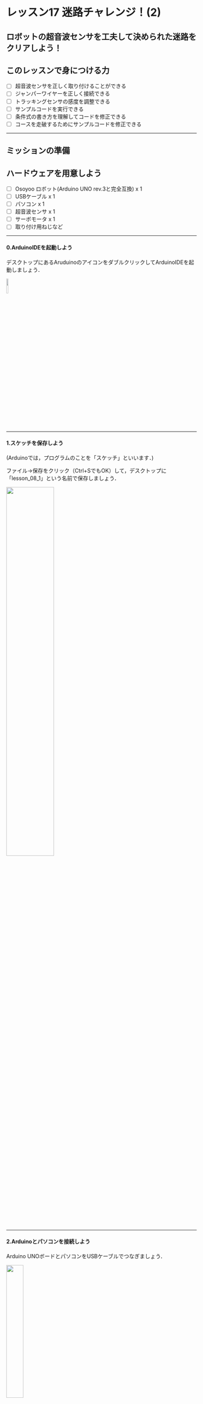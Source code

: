 # レッスン17 迷路チャレンジ！(2)

## ロボットの超音波センサを工夫して決められた迷路をクリアしよう！

## このレッスンで身につける力

- [ ] 超音波センサを正しく取り付けることができる
- [ ] ジャンパーワイヤーを正しく接続できる
- [ ] トラッキングセンサの感度を調整できる
- [ ] サンプルコードを実行できる
- [ ] 条件式の書き方を理解してコードを修正できる
- [ ] コースを走破するためにサンプルコードを修正できる

---

## ミッションの準備

## ハードウェアを用意しよう
- [ ] Osoyoo ロボット(Arduino UNO rev.3と完全互換) x 1
- [ ] USBケーブル x 1
- [ ] パソコン x 1
- [ ] 超音波センサ x 1
- [ ] サーボモータ x 1
- [ ] 取り付け用ねじなど
---
#### 0.ArduinoIDEを起動しよう

デスクトップにあるAruduinoのアイコンをダブルクリックしてArduinoIDEを起動しましょう．

<img src="image/ArduinoIDE_icon.png" width="10%">

---

#### 1.スケッチを保存しよう

(Arduinoでは，プログラムのことを「スケッチ」といいます．)

ファイル→保存をクリック（Ctrl+SでもOK）して，デスクトップに「lesson_08_1」という名前で保存しましょう．

<img src="image/ArduinoIDE_save.png" width="50%">

---
#### 2.Arduinoとパソコンを接続しよう

Arduino UNOボードとパソコンをUSBケーブルでつなぎましょう．

<img src="image/Arduino_USBcable.png" width="30%">

【注意】USBを抜き差しするときは向きを確認して，ていねいにあつかうこと．

USBを差したら，ArduinoIDEでボードとシリアルポートを指定しましょう．　　

ツール→ボードをクリックして、Arduino/Genuino UNOをクリックしましょう。　　

次にツール→シリアルポートをクリックして，「COM～（Arduino UNO）」となっているものをクリックしましょう．（COM～の数字は毎回変わります．）

<img src="image/ArduinoIDE_port_setting.png" width="100%">

---

## ミッションチャレンジ
### 配線をしよう
今回新たに取り付けるのはサーボモータと超音波センサだよ。これらをジャンパー線を用いて配線を行なおう！
写真と同じようにして配線をしてみよう。
<img src="image/1.png" width="100%">
<img src="image/2.png" width="100%">

### サンプルスケッチを実行して、実験してみよう
スケッチに以下のコードをコピー＆ペーストして、スケッチを実行してみよう。


```C++

#include <Servo.h>
/*Declare L298N Dual H-Bridge Motor Controller directly since there is not a library to load.*/
//Define L298N Dual H-Bridge Motor Controller Pins
#define speedPinR 3   // RIGHT PWM pin connect MODEL-X ENA
#define RightDirectPin1  12    //  Right Motor direction pin 1 to MODEL-X IN1 
#define RightDirectPin2  11    // Right Motor direction pin 2 to MODEL-X IN2
#define speedPinL 6        //  Left PWM pin connect MODEL-X ENB
#define LeftDirectPin1  7    // Left Motor direction pin 1 to MODEL-X IN3
#define LeftDirectPin2  8   ///Left Motor direction pin 1 to MODEL-X IN4
#define LPT 2 // scan loop coumter

#define SERVO_PIN     9  //servo connect to D9

#define Echo_PIN    2 // Ultrasonic Echo pin connect to D11
#define Trig_PIN    10  // Ultrasonic Trig pin connect to D12

#define BUZZ_PIN     13
#define FAST_SPEED  250     //both sides of the motor speed
#define SPEED  120     //both sides of the motor speed
#define TURN_SPEED  200     //both sides of the motor speed
#define BACK_SPEED1  255     //back speed
#define BACK_SPEED2  90     //back speed

int leftscanval, centerscanval, rightscanval, ldiagonalscanval, rdiagonalscanval;
const int distancelimit = 30; //distance limit for obstacles in front           
const int sidedistancelimit = 30; //minimum distance in cm to obstacles at both sides (the car will allow a shorter distance sideways)
int distance;
int numcycles = 0;
const int turntime = 250; //Time the robot spends turning (miliseconds)
const int backtime = 300; //Time the robot spends turning (miliseconds)

int thereis;
Servo head;
/*motor control*/
void go_Advance(void)  //Forward
{
  digitalWrite(RightDirectPin1, HIGH);
  digitalWrite(RightDirectPin2,LOW);
  digitalWrite(LeftDirectPin1,HIGH);
  digitalWrite(LeftDirectPin2,LOW);
}
void go_Left()  //Turn left
{
  digitalWrite(RightDirectPin1, HIGH);
  digitalWrite(RightDirectPin2,LOW);
  digitalWrite(LeftDirectPin1,LOW);
  digitalWrite(LeftDirectPin2,HIGH);
}
void go_Right()  //Turn right
{
  digitalWrite(RightDirectPin1, LOW);
  digitalWrite(RightDirectPin2,HIGH);
  digitalWrite(LeftDirectPin1,HIGH);
  digitalWrite(LeftDirectPin2,LOW);
}
void go_Back()  //Reverse
{
  digitalWrite(RightDirectPin1, LOW);
  digitalWrite(RightDirectPin2,HIGH);
  digitalWrite(LeftDirectPin1,LOW);
  digitalWrite(LeftDirectPin2,HIGH);
}
void stop_Stop()    //Stop
{
  digitalWrite(RightDirectPin1, LOW);
  digitalWrite(RightDirectPin2,LOW);
  digitalWrite(LeftDirectPin1,LOW);
  digitalWrite(LeftDirectPin2,LOW);
  set_Motorspeed(0,0);
}

/*set motor speed */
void set_Motorspeed(int speed_L,int speed_R)
{
  analogWrite(speedPinL,speed_L); 
  analogWrite(speedPinR,speed_R);   
}

void buzz_ON()   //open buzzer
{
  
  for(int i=0;i<100;i++)
  {
   digitalWrite(BUZZ_PIN,LOW);
   delay(2);//wait for 1ms
   digitalWrite(BUZZ_PIN,HIGH);
   delay(2);//wait for 1ms
  }
}
void buzz_OFF()  //close buzzer
{
  digitalWrite(BUZZ_PIN, HIGH);
  
}
void alarm(){
   buzz_ON();
 
   buzz_OFF();
}

/*detection of ultrasonic distance*/
int watch(){
  long echo_distance;
  digitalWrite(Trig_PIN,LOW);
  delayMicroseconds(5);                                                                              
  digitalWrite(Trig_PIN,HIGH);
  delayMicroseconds(15);
  digitalWrite(Trig_PIN,LOW);
  echo_distance=pulseIn(Echo_PIN,HIGH);
  echo_distance=echo_distance*0.01657; //how far away is the object in cm
  //Serial.println((int)echo_distance);
  return round(echo_distance);
}
//Meassures distances to the right, left, front, left diagonal, right diagonal and asign them in cm to the variables rightscanval, 
//leftscanval, centerscanval, ldiagonalscanval and rdiagonalscanval (there are 5 points for distance testing)
String watchsurrounding(){
/*  obstacle_status is a binary integer, its last 5 digits stands for if there is any obstacles in 5 directions,
 *   for example B101000 last 5 digits is 01000, which stands for Left front has obstacle, B100111 means front, right front and right ha
 */
 
int obstacle_status =B100000;
  centerscanval = watch();
  if(centerscanval<distancelimit){
    stop_Stop();
    alarm();
    obstacle_status  =obstacle_status | B100;
    }
  head.write(120);
  delay(100);
  ldiagonalscanval = watch();
  if(ldiagonalscanval<distancelimit){
    stop_Stop();
    alarm();
     obstacle_status  =obstacle_status | B1000;
    }
  head.write(170); //Didn't use 180 degrees because my servo is not able to take this angle
  delay(300);
  leftscanval = watch();
  if(leftscanval<sidedistancelimit){
    stop_Stop();
    alarm();
     obstacle_status  =obstacle_status | B10000;
    }

  head.write(90); //use 90 degrees if you are moving your servo through the whole 180 degrees
  delay(100);
  centerscanval = watch();
  if(centerscanval<distancelimit){
    stop_Stop();
    alarm();
    obstacle_status  =obstacle_status | B100;
    }
  head.write(40);
  delay(100);
  rdiagonalscanval = watch();
  if(rdiagonalscanval<distancelimit){
    stop_Stop();
    alarm();
    obstacle_status  =obstacle_status | B10;
    }
  head.write(0);
  delay(100);
  rightscanval = watch();
  if(rightscanval<sidedistancelimit){
    stop_Stop();
    alarm();
    obstacle_status  =obstacle_status | 1;
    }
  head.write(90); //Finish looking around (look forward again)
  delay(300);
   String obstacle_str= String(obstacle_status,BIN);
  obstacle_str= obstacle_str.substring(1,6);
  
  return obstacle_str; //return 5-character string standing for 5 direction obstacle status
}

void auto_avoidance(){

  ++numcycles;
  if(numcycles>=LPT){ //Watch if something is around every LPT loops while moving forward 
     stop_Stop();
    String obstacle_sign=watchsurrounding(); // 5 digits of obstacle_sign binary value means the 5 direction obstacle status
      Serial.print("begin str=");
        Serial.println(obstacle_sign);
                    if( obstacle_sign=="10000"){
     Serial.println("SLIT right");
          set_Motorspeed(FAST_SPEED,SPEED);
     go_Advance();
 
      delay(turntime);
      stop_Stop();
    }
        else    if( obstacle_sign=="00001"  ){
     Serial.println("SLIT LEFT");
       set_Motorspeed(SPEED,FAST_SPEED);
      go_Advance();
  
      delay(turntime);
      stop_Stop();
    }
    else if( obstacle_sign=="11100" || obstacle_sign=="01000" || obstacle_sign=="11000"  || obstacle_sign=="10100"  || obstacle_sign=="01100" ||obstacle_sign=="00100"  ||obstacle_sign=="01000" ){
     Serial.println("hand right");
	    go_Right();
      set_Motorspeed(TURN_SPEED,TURN_SPEED);
      delay(turntime);
      stop_Stop();
    } 
    else if( obstacle_sign=="00010" || obstacle_sign=="00111" || obstacle_sign=="00011"  || obstacle_sign=="00101" || obstacle_sign=="00110" || obstacle_sign=="01010" ){
    Serial.println("hand left");
     go_Left();//Turn left
     set_Motorspeed(TURN_SPEED,TURN_SPEED);
      delay(turntime);
      stop_Stop();
    }
 
    else if(  obstacle_sign=="01111" ||  obstacle_sign=="10111" || obstacle_sign=="11111"  ){
    Serial.println("hand back right");
	  go_Left();
		set_Motorspeed( FAST_SPEED,SPEED);
       delay(backtime);
          stop_Stop();
        } 
         else if( obstacle_sign=="11011"  ||    obstacle_sign=="11101"  ||  obstacle_sign=="11110"  || obstacle_sign=="01110"  ){
    Serial.println("hand back left");
    go_Right();
    set_Motorspeed( SPEED,FAST_SPEED);
       delay(backtime);
          stop_Stop();
        }    
  
        else Serial.println("no handle");
    numcycles=0; //Restart count of cycles
  } else {
     set_Motorspeed(SPEED,SPEED);
     go_Advance();  // if nothing is wrong go forward using go() function above.
        delay(backtime);
          stop_Stop();
  }
  
  //else  Serial.println(numcycles);
  
  distance = watch(); // use the watch() function to see if anything is ahead (when the robot is just moving forward and not looking around it will test the distance in front)
  if (distance<distancelimit){ // The robot will just stop if it is completely sure there's an obstacle ahead (must test 25 times) (needed to ignore ultrasonic sensor's false signals)
 Serial.println("final go back");
    go_Right();
    set_Motorspeed( SPEED,FAST_SPEED);
  delay(backtime*3/2);
      ++thereis;}
  if (distance>distancelimit){
      thereis=0;} //Count is restarted
  if (thereis > 25){
  Serial.println("final stop");
    stop_Stop(); // Since something is ahead, stop moving.
    thereis=0;
  }
}

void setup() {
  /*setup L298N pin mode*/
  pinMode(RightDirectPin1, OUTPUT); 
  pinMode(RightDirectPin2, OUTPUT); 
  pinMode(speedPinL, OUTPUT);  
  pinMode(LeftDirectPin1, OUTPUT);
  pinMode(LeftDirectPin2, OUTPUT); 
  pinMode(speedPinR, OUTPUT); 
  stop_Stop();//stop move
  /*init HC-SR04*/
  pinMode(Trig_PIN, OUTPUT); 
  pinMode(Echo_PIN,INPUT); 
  /*init buzzer*/
  pinMode(BUZZ_PIN, OUTPUT);
  digitalWrite(BUZZ_PIN, HIGH);  
  buzz_OFF(); 

  digitalWrite(Trig_PIN,LOW);
  /*init servo*/
  head.attach(SERVO_PIN); 
  head.write(90);
   delay(2000);
  
  Serial.begin(9600);
 
 
}

void loop() {
  auto_avoidance();
}
```


#### 迷路を解いてみよう！
Lesson7ではセンサに頼ることなく、モータの動く時間で制御して迷路をクリアしたね。今回は超音波センサーを使って迷路をクリアしてみよう!

<img src="image/course.png" width="100%">

### 出来たことをチェックしよう
- [ ] 超音波センサを正しく取り付けることができる
- [ ] ジャンパーワイヤーを正しく接続できる
- [ ] トラッキングセンサの感度を調整できる
- [ ] サンプルコードを実行できる
- [ ] 条件式の書き方を理解してコードを修正できる
- [ ] コースを走破するためにサンプルコードを修正できる
